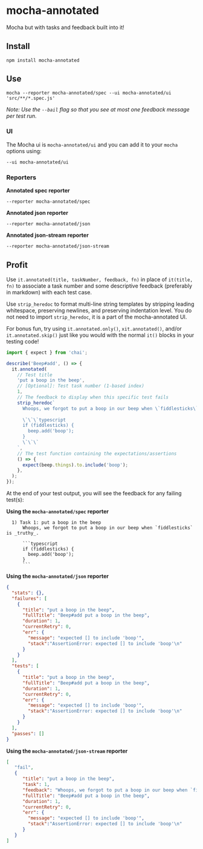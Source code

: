 # mocha-annotated
Mocha but with tasks and feedback built into it!

## Install

```
npm install mocha-annotated
```

## Use

```
mocha --reporter mocha-annotated/spec --ui mocha-annotated/ui 'src/**/*.spec.js'
```

_Note: Use the `--bail` flag so that you see at most one feedback message per test run._

### UI

The Mocha ui is `mocha-annotated/ui` and you can add it to your `mocha` options using:

```
--ui mocha-annotated/ui
```

### Reporters

**Annotated spec reporter**

```
--reporter mocha-annotated/spec
```

**Annotated json reporter**

```
--reporter mocha-annotated/json
```

**Annotated json-stream reporter**

```
--reporter mocha-annotated/json-stream
```

## Profit

Use `it.annotated(title, taskNumber, feedback, fn)` in place of `it(title, fn)` to associate a task number and 
some descriptive feedback (preferably in markdown) with each test case.

Use `strip_heredoc` to format multi-line string templates by stripping leading whitespace, preserving newlines, and 
preserving indentation level. You do not need to import `strip_heredoc`, it is a part of the mocha-annotated UI.

For bonus fun, try using `it.annotated.only()`, `xit.annotated()`, and/or `it.annotated.skip()` just like you 
would with the normal `it()` blocks in your testing code!

```javascript
import { expect } from 'chai';

describe('Beep#add', () => {
  it.annotated(
    // Test title
    'put a boop in the beep',
    // [Optional]: Test task number (1-based index)
    1,
    // The feedback to display when this specific test fails
    strip_heredoc`
      Whoops, we forgot to put a boop in our beep when \`fiddlesticks\` is _truthy_.
            
      \`\`\`typescript
      if (fiddlesticks) {
        beep.add('boop');
      }
      \`\`\`
    `,
    // The test function containing the expectations/assertions
    () => {
      expect(beep.things).to.include('boop');
    },
  );
});
```

At the end of your test output, you will see the feedback for any failing test(s):

**Using the `mocha-annotated/spec` reporter**

```shell
  1) Task 1: put a boop in the beep
      Whoops, we forgot to put a boop in our beep when `fiddlesticks` is _truthy_.
            
      ```typescript
      if (fiddlesticks) {
        beep.add('boop');
      }
      ```
```

**Using the `mocha-annotated/json` reporter**

```json
{
  "stats": {},
  "failures": [
    {
      "title": "put a boop in the beep",
      "fullTitle": "Beep#add put a boop in the beep",
      "duration": 1,
      "currentRetry": 0,
      "err": {
        "message": "expected [] to include 'boop'",
        "stack":"AssertionError: expected [] to include 'boop'\n"
      }
    }
  ],
  "tests": [
    {
      "title": "put a boop in the beep",
      "fullTitle": "Beep#add put a boop in the beep",
      "duration": 1,
      "currentRetry": 0,
      "err": {
        "message": "expected [] to include 'boop'",
        "stack":"AssertionError: expected [] to include 'boop'\n"
      }
    }
  ],
  "passes": []
}
```

**Using the `mocha-annotated/json-stream` reporter**

```json
[  
   "fail",
   {  
      "title": "put a boop in the beep",
      "task": 1,
      "feedback": "Whoops, we forgot to put a boop in our beep when `fiddlesticks` is _truthy_.\n\n```typescript\nif (fiddlesticks) {\n\tbeep.add('boop');\n}\n```",
      "fullTitle": "Beep#add put a boop in the beep",
      "duration": 1,
      "currentRetry": 0,
      "err": {
        "message": "expected [] to include 'boop'",
        "stack":"AssertionError: expected [] to include 'boop'\n"
      }
   }
]
```
